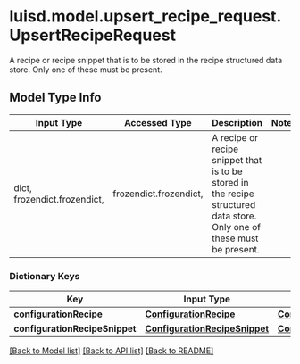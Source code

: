 # luisd.model.upsert_recipe_request.UpsertRecipeRequest

A recipe or recipe snippet that is to be stored in the recipe structured data store.  Only one of these must be present.

## Model Type Info
Input Type | Accessed Type | Description | Notes
------------ | ------------- | ------------- | -------------
dict, frozendict.frozendict,  | frozendict.frozendict,  | A recipe or recipe snippet that is to be stored in the recipe structured data store.  Only one of these must be present. | 

### Dictionary Keys
Key | Input Type | Accessed Type | Description | Notes
------------ | ------------- | ------------- | ------------- | -------------
**configurationRecipe** | [**ConfigurationRecipe**](ConfigurationRecipe.md) | [**ConfigurationRecipe**](ConfigurationRecipe.md) |  | [optional] 
**configurationRecipeSnippet** | [**ConfigurationRecipeSnippet**](ConfigurationRecipeSnippet.md) | [**ConfigurationRecipeSnippet**](ConfigurationRecipeSnippet.md) |  | [optional] 

[[Back to Model list]](../../README.md#documentation-for-models) [[Back to API list]](../../README.md#documentation-for-api-endpoints) [[Back to README]](../../README.md)

